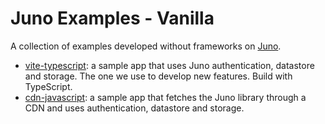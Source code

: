 # Juno Examples - Vanilla

A collection of examples developed without frameworks on [Juno](https://juno.build).

- [vite-typescript](./vite-typescript): a sample app that uses Juno authentication, datastore and storage. The one we use to develop new features. Build with TypeScript.
- [cdn-javascript](./cdn-javascript): a sample app that fetches the Juno library through a CDN and uses authentication, datastore and storage.
